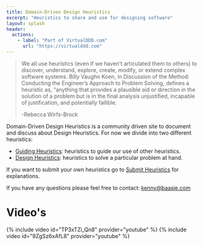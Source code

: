 ```yaml
---
title: Domain-Driven Design Heuristics
excerpt: "Heuristics to share and use for designing software"
layout: splash
header:
  actions:
    - label: "Part of VirtualDDD.com"
      url: "https://virtualddd.com"
---
```


> We all use heuristics (even if we haven’t articulated them to others) to discover, understand, explore, create, modify, or extend complex software systems. Billy Vaughn Koen, in Discussion of the Method: Conducting the Engineer’s Approach to Problem Solving, defines a heuristic as, “anything that provides a plausible aid or direction in the solution of a problem but is in the final analysis unjustified, incapable of justification, and potentially fallible.
>
> -Rebecca Wirfs-Brock

Domain-Driven Design Heuristics is a community driven site to document and discuss about Design Heuristics. For now we divide into two different heuristics:

* [Guiding Heuristics](/guiding-heuristics): heuristics to guide our use of other heuristics.
* [Design Heuristics](/design-heuristics): heuristics to solve a particular problem at hand.

If you want to submit your own heuristics go to [Submit Heuristics](/submit) for explanations.

If you have any questions please feel free to contact: kenny@baasie.com

# Video's
{% include video id="TP3xTZi_Qn8" provider="youtube" %}
{% include video id="9ZgSz6xAfL8" provider="youtube" %}
